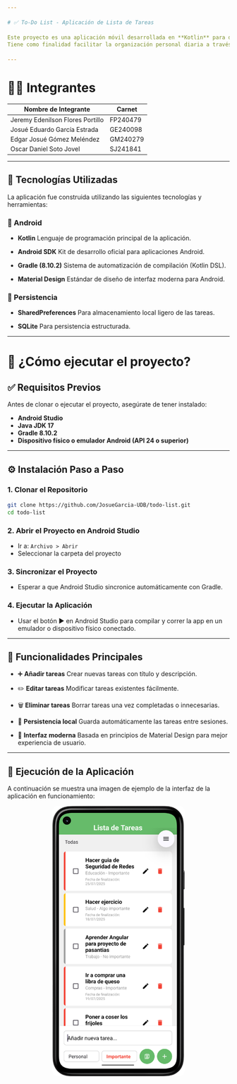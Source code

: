 ```yaml
---

# ✅ To-Do List - Aplicación de Lista de Tareas

Este proyecto es una aplicación móvil desarrollada en **Kotlin** para dispositivos Android. Permite a los usuarios gestionar tareas personales de manera sencilla y eficiente, incluyendo funciones como crear, editar, eliminar y persistir tareas entre sesiones.
Tiene como finalidad facilitar la organización personal diaria a través de una interfaz intuitiva y moderna.

---
```


# 🧑‍💻 Integrantes

| Nombre de Integrante             | Carnet   |
| -------------------------------- | -------- |
| Jeremy Edenilson Flores Portillo | FP240479 |
| Josué Eduardo García Estrada     | GE240098 |
| Edgar Josué Gómez Meléndez       | GM240279 |
| Oscar Daniel Soto Jovel          | SJ241841 |

---

## 🚀 Tecnologías Utilizadas

La aplicación fue construida utilizando las siguientes tecnologías y herramientas:

### 📱 Android

* **Kotlin**
  Lenguaje de programación principal de la aplicación.

* **Android SDK**
  Kit de desarrollo oficial para aplicaciones Android.

* **Gradle (8.10.2)**
  Sistema de automatización de compilación (Kotlin DSL).

* **Material Design**
  Estándar de diseño de interfaz moderna para Android.

### 💾 Persistencia

* **SharedPreferences**
  Para almacenamiento local ligero de las tareas.

* **SQLite**
  Para persistencia estructurada.

---

# 📲 ¿Cómo ejecutar el proyecto?

## ✅ Requisitos Previos

Antes de clonar o ejecutar el proyecto, asegúrate de tener instalado:

* **Android Studio**
* **Java JDK 17**
* **Gradle 8.10.2**
* **Dispositivo físico o emulador Android (API 24 o superior)**

---

## ⚙️ Instalación Paso a Paso

### 1. Clonar el Repositorio

```bash
git clone https://github.com/JosueGarcia-UDB/todo-list.git
cd todo-list
```

### 2. Abrir el Proyecto en Android Studio

* Ir a: `Archivo > Abrir`
* Seleccionar la carpeta del proyecto

### 3. Sincronizar el Proyecto

* Esperar a que Android Studio sincronice automáticamente con Gradle.

### 4. Ejecutar la Aplicación

* Usar el botón ▶️ en Android Studio para compilar y correr la app en un emulador o dispositivo físico conectado.

---

## 📝 Funcionalidades Principales

* ➕ **Añadir tareas**
  Crear nuevas tareas con título y descripción.

* ✏️ **Editar tareas**
  Modificar tareas existentes fácilmente.

* 🗑️ **Eliminar tareas**
  Borrar tareas una vez completadas o innecesarias.

* 💾 **Persistencia local**
  Guarda automáticamente las tareas entre sesiones.

* 🎨 **Interfaz moderna**
  Basada en principios de Material Design para mejor experiencia de usuario.

---

## 📸 Ejecución de la Aplicación

A continuación se muestra una imagen de ejemplo de la interfaz de la aplicación en funcionamiento:
<br>
<div align="center">
  <img src="Example-todolist.png" alt="Ejecución de la app" width="300" style="border-radius: 12px;" />
</div>

